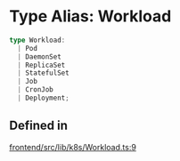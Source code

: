 # Type Alias: Workload

```ts
type Workload: 
  | Pod
  | DaemonSet
  | ReplicaSet
  | StatefulSet
  | Job
  | CronJob
  | Deployment;
```

## Defined in

[frontend/src/lib/k8s/Workload.ts:9](https://github.com/headlamp-k8s/headlamp/blob/2481a1c9f2b4a69a9320466e7a455215b14b97b0/frontend/src/lib/k8s/Workload.ts#L9)
